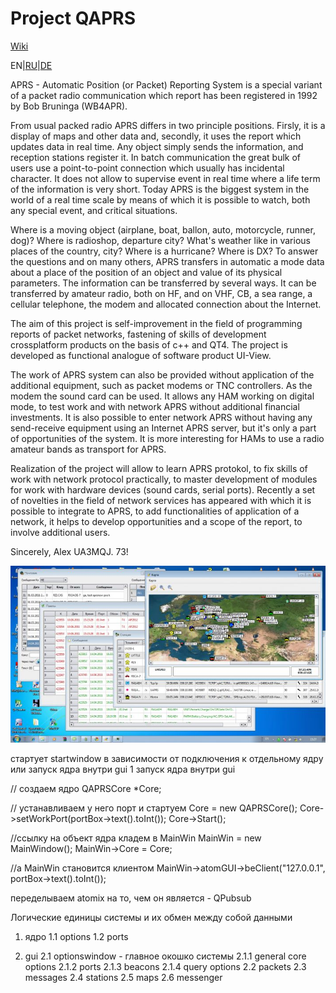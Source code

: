 # Project QAPRS

[Wiki](https://github.com/UA3MQJ/qaprs/wiki)

EN|[RU](README_RU.md)|[DE](README_DE.md)

APRS - Automatic Position (or Packet) Reporting System is a special variant of a packet radio communication which report has been registered in 1992 by Bob Bruninga (WB4APR).

From usual packed radio APRS differs in two principle positions. Firsly, it is a display of maps and other data and, secondly, it uses the report which updates data in real time. Any object simply sends the information, and reception stations register it. In batch communication the great bulk of users use a point-to-point connection which usually has incidental character. It does not allow to supervise event in real time where a life term of the information is very short. Today APRS is the biggest system in the world of a real time scale by means of which it is possible to watch, both any special event, and critical situations.

Where is a moving object (airplane, boat, ballon, auto, motorcycle, runner, dog)? Where is radioshop, departure city? What's weather like in various places of the country, city? Where is a hurricane? Where is DX? To answer the questions and on many others, APRS transfers in automatic a mode data about a place of the position of an object and value of its physical parameters. The information can be transferred by several ways. It can be transferred by amateur radio, both on HF, and on VHF, CB, a sea range, a cellular telephone, the modem and allocated connection about the Internet.

The aim of this project is self-improvement in the field of programming reports of packet networks, fastening of skills of development crossplatform products on the basis of c++ and QT4. The project is developed as functional analogue of software product UI-View.

The work of APRS system can also be provided without application of the additional equipment, such as packet modems or TNC controllers. As the modem the sound card can be used. It allows any HAM working on digital mode, to test work and with network APRS without additional financial investments. It is also possible to enter network APRS without having any send-receive equipment using an Internet APRS server, but it's only a part of opportunities of the system. It is more interesting for HAMs to use a radio amateur bands as transport for APRS.

Realization of the project will allow to learn APRS protokol, to fix skills of work with network protocol practically, to master development of modules for work with hardware devices (sound cards, serial ports). Recently a set of novelties in the field of network services has appeared with which it is possible to integrate to APRS, to add functionalities of application of a network, it helps to develop opportunities and a scope of the report, to involve additional users.

Sincerely, Alex UA3MQJ. 73!

![normal_qaprs](normal_qaprs.png.jpg?raw=true)

стартует startwindow
в зависимости от подключения к отдельному ядру или запуск ядра внутри gui
1 запуск ядра внутри gui

// создаем ядро
QAPRSCore  *Core;

// устанавливаем у него порт и стартуем
Core = new QAPRSCore();
Core->setWorkPort(portBox->text().toInt());
Core->Start();

//ссылку на объект ядра кладем в MainWin
MainWin = new MainWindow();
MainWin->Core = Core;

//а MainWin становится клиентом
MainWin->atomGUI->beClient("127.0.0.1", portBox->text().toInt());

переделываем atomix на то, чем он является - QPubsub

Логические единицы системы и их обмен между собой данными

1. ядро
1.1 options
1.2 ports

2. gui
2.1 optionswindow - главное окошко системы
2.1.1 general core options
2.1.2 ports
2.1.3 beacons
2.1.4 query options
2.2 packets
2.3 messages
2.4 stations
2.5 maps
2.6 messenger

